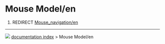 # Mouse Model/en
1.  REDIRECT [Mouse_navigation/en](Mouse_navigation/en.md)



---
![](images/Button_right.svg) [documentation index](../README.md) > Mouse Model/en

